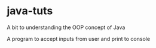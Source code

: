 # java-tuts
A bit to understanding the OOP concept of Java

A program to accept inputs from user and print to console

